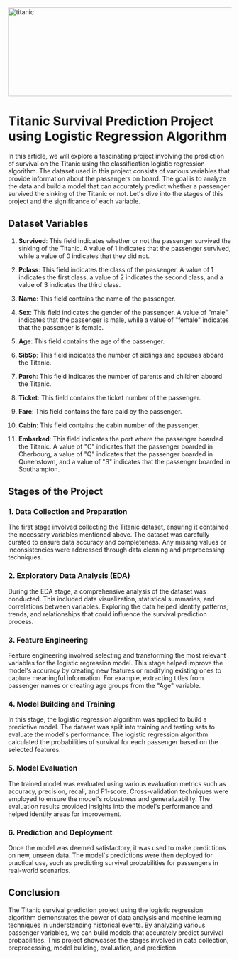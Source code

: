 
<img src="https://i.ytimg.com/vi/g6viRUTuGhg/maxresdefault.jpg" alt="titanic" width="1200" height="200">

# Titanic Survival Prediction Project using Logistic Regression Algorithm

In this article, we will explore a fascinating project involving the prediction of survival on the Titanic using the classification logistic regression algorithm. The dataset used in this project consists of various variables that provide information about the passengers on board. The goal is to analyze the data and build a model that can accurately predict whether a passenger survived the sinking of the Titanic or not. Let's dive into the stages of this project and the significance of each variable.

## Dataset Variables

1. **Survived**: This field indicates whether or not the passenger survived the sinking of the Titanic. A value of 1 indicates that the passenger survived, while a value of 0 indicates that they did not.

2. **Pclass**: This field indicates the class of the passenger. A value of 1 indicates the first class, a value of 2 indicates the second class, and a value of 3 indicates the third class.

3. **Name**: This field contains the name of the passenger.

4. **Sex**: This field indicates the gender of the passenger. A value of "male" indicates that the passenger is male, while a value of "female" indicates that the passenger is female.

5. **Age**: This field contains the age of the passenger.

6. **SibSp**: This field indicates the number of siblings and spouses aboard the Titanic.

7. **Parch**: This field indicates the number of parents and children aboard the Titanic.

8. **Ticket**: This field contains the ticket number of the passenger.

9. **Fare**: This field contains the fare paid by the passenger.

10. **Cabin**: This field contains the cabin number of the passenger.

11. **Embarked**: This field indicates the port where the passenger boarded the Titanic. A value of "C" indicates that the passenger boarded in Cherbourg, a value of "Q" indicates that the passenger boarded in Queenstown, and a value of "S" indicates that the passenger boarded in Southampton.

## Stages of the Project

### 1. Data Collection and Preparation
The first stage involved collecting the Titanic dataset, ensuring it contained the necessary variables mentioned above. The dataset was carefully curated to ensure data accuracy and completeness. Any missing values or inconsistencies were addressed through data cleaning and preprocessing techniques.

### 2. Exploratory Data Analysis (EDA)
During the EDA stage, a comprehensive analysis of the dataset was conducted. This included data visualization, statistical summaries, and correlations between variables. Exploring the data helped identify patterns, trends, and relationships that could influence the survival prediction process.

### 3. Feature Engineering
Feature engineering involved selecting and transforming the most relevant variables for the logistic regression model. This stage helped improve the model's accuracy by creating new features or modifying existing ones to capture meaningful information. For example, extracting titles from passenger names or creating age groups from the "Age" variable.

### 4. Model Building and Training
In this stage, the logistic regression algorithm was applied to build a predictive model. The dataset was split into training and testing sets to evaluate the model's performance. The logistic regression algorithm calculated the probabilities of survival for each passenger based on the selected features.

### 5. Model Evaluation
The trained model was evaluated using various evaluation metrics such as accuracy, precision, recall, and F1-score. Cross-validation techniques were employed to ensure the model's robustness and generalizability. The evaluation results provided insights into the model's performance and helped identify areas for improvement.

### 6. Prediction and Deployment
Once the model was deemed satisfactory, it was used to make predictions on new, unseen data. The model's predictions were then deployed for practical use, such as predicting survival probabilities for passengers in real-world scenarios.

## Conclusion
The Titanic survival prediction project using the logistic regression algorithm demonstrates the power of data analysis and machine learning techniques in understanding historical events. By analyzing various passenger variables, we can build models that accurately predict survival probabilities. This project showcases the stages involved in data collection, preprocessing, model building, evaluation, and prediction.
